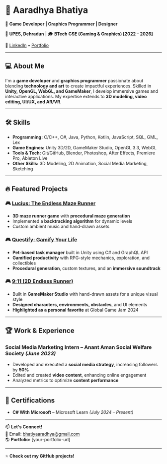 # 👋 Aaradhya Bhatiya  

🚀 **Game Developer | Graphics Programmer | Designer**  

📍 **UPES, Dehradun** | 🎓 **BTech CSE (Gaming & Graphics) [2022 – 2026]**  

🔗 [LinkedIn](https://www.linkedin.com/in/aaradhya-bhatiya-ab213124a/) • [Portfolio](https://drive.google.com/drive/u/1/folders/1IPBCjdRn0tulM7xojXfIyYjYkTnx51yU)  

---

## 💻 About Me  

I'm a **game developer** and **graphics programmer** passionate about blending **technology and art** to create impactful experiences. Skilled in **Unity, OpenGL, WebGL, and GameMaker**, I develop immersive games and interactive applications. My expertise extends to **3D modeling, video editing, UI/UX, and AR/VR**.

---

## 🛠️ Skills  

- **Programming:** C/C++, C#, Java, Python, Kotlin, JavaScript, SQL, GML, Lex  
- **Game Engines:** Unity 3D/2D, GameMaker Studio, OpenGL 3.3, WebGL  
- **Tools & Tech:** Git/GitHub, Blender, Photoshop, After Effects, Premiere Pro, Ableton Live  
- **Other Skills:** 3D Modeling, 2D Animation, Social Media Marketing, Sketching  

---

## 🔥 Featured Projects  

### 🎮 [Lucius: The Endless Maze Runner](your-github-repo-url)  
- **3D maze runner game** with **procedural maze generation**  
- Implemented a **backtracking algorithm** for dynamic levels  
- Custom ambient music and hand-drawn assets  

### 🎮 [Questify: Gamify Your Life](your-drive-link)  
- **Pet-based task manager** built in Unity using C# and GraphQL API  
- **Gamified productivity** with RPG-style mechanics, exploration, and collectibles  
- **Procedural generation**, custom textures, and an **immersive soundtrack**  

### 🎮 [9:11 (2D Endless Runner)](your-github-repo-url)  
- Built in **GameMaker Studio** with hand-drawn assets for a unique visual style  
- **Designed characters, environments, obstacles**, and UI elements  
- **Highlighted as a personal favorite** at Global Game Jam 2024  

---

## 🏆 Work & Experience  

### **Social Media Marketing Intern** – Anant Aman Social Welfare Society *(June 2023)*  
- Developed and executed a **social media strategy**, increasing followers by **50%**  
- Edited and created **video content**, enhancing online engagement  
- Analyzed metrics to optimize **content performance**  

---

## 📜 Certifications  

- **C# With Microsoft** – Microsoft Learn *(July 2024 – Present)*  

---

📫 **Let's Connect!**  
💌 Email: [bhatiyaaradhya@gmail.com](mailto:bhatiyaaradhya@gmail.com)  
🌎 **Portfolio:** [your-portfolio-url]  

---

⭐ **Check out my GitHub projects!**  
